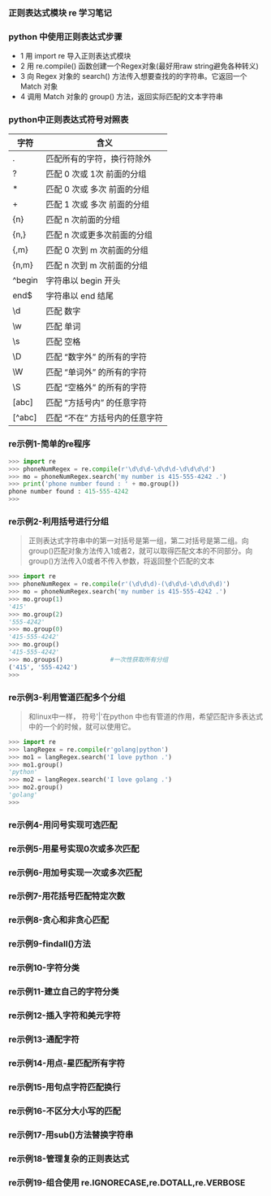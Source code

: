 ### 正则表达式模块 re 学习笔记

### python 中使用正则表达式步骤
- 1 用 import re  导入正则表达式模块
- 2 用 re.compile() 函数创建一个Regex对象(最好用raw string避免各种转义)
- 3 向 Regex 对象的 search() 方法传入想要查找的的字符串。它返回一个 Match 对象
- 4 调用 Match 对象的 group() 方法，返回实际匹配的文本字符串

### python中正则表达式符号对照表
| 字符           | 含义 |
| ------        | ------ |
| .             | 匹配所有的字符，换行符除外|
| ?             | 匹配 0 次或 1次  前面的分组 |
| *             | 匹配 0 次或 多次 前面的分组  |
| +             | 匹配 1 次或 多次 前面的分组  |
| {n}           | 匹配 n 次前面的分组 |
| {n,}	        | 匹配 n 次或更多次前面的分组 |
| {,m}	        | 匹配 0 次到 m 次前面的分组 |
| {n,m}         | 匹配 n 次到 m 次前面的分组 |
| ^begin        | 字符串以 begin 开头 |
| end$          | 字符串以 end 结尾 |
| \d            | 匹配 数字 |
| \w	        | 匹配 单词 |
| \s	        | 匹配 空格 |
| \D            | 匹配 “数字外” 的所有的字符 |
| \W	        | 匹配 “单词外” 的所有的字符 |
| \S	        | 匹配 “空格外” 的所有的字符 |
| [abc]         | 匹配 “方括号内” 的任意字符 |
| [^abc]	    | 匹配 “不在”  方括号内的任意字符 |

### re示例1-简单的re程序
```python
>>> import re
>>> phoneNumRegex = re.compile(r'\d\d\d-\d\d\d-\d\d\d\d')
>>> mo = phoneNumRegex.search('my number is 415-555-4242 .')
>>> print('phone number found : ' + mo.group())
phone number found : 415-555-4242
>>>
```

### re示例2-利用括号进行分组
> 正则表达式字符串中的第一对括号是第一组，第二对括号是第二组。向group()匹配对象方法传入1或者2，就可以取得匹配文本的不同部分。向group()方法传入0或者不传入参数，将返回整个匹配的文本
```python
>>> import re
>>> phoneNumRegex = re.compile(r'(\d\d\d)-(\d\d\d-\d\d\d\d)')
>>> mo = phoneNumRegex.search('my number is 415-555-4242 .')
>>> mo.group(1)
'415'
>>> mo.group(2)
'555-4242'
>>> mo.group(0)
'415-555-4242'
>>> mo.group()
'415-555-4242'
>>> mo.groups()             #一次性获取所有分组
('415', '555-4242')
>>> 
```


### re示例3-利用管道匹配多个分组
> 和linux中一样， 符号'|'在python 中也有管道的作用，希望匹配许多表达式中的一个的时候，就可以使用它。

```python
>>> import re
>>> langRegex = re.compile(r'golang|python')
>>> mo1 = langRegex.search('I love python .')
>>> mo1.group()
'python'
>>> mo2 = langRegex.search('I love golang .')
>>> mo2.group()
'golang'
>>> 
```

### re示例4-用问号实现可选匹配
### re示例5-用星号实现0次或多次匹配
### re示例6-用加号实现一次或多次匹配
### re示例7-用花括号匹配特定次数
### re示例8-贪心和非贪心匹配
### re示例9-findall()方法
### re示例10-字符分类
### re示例11-建立自己的字符分类
### re示例12-插入字符和美元字符
### re示例13-通配字符
### re示例14-用点-星匹配所有字符
### re示例15-用句点字符匹配换行
### re示例16-不区分大小写的匹配
### re示例17-用sub()方法替换字符串
### re示例18-管理复杂的正则表达式
### re示例19-组合使用 re.IGNORECASE,re.DOTALL,re.VERBOSE